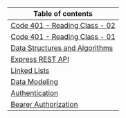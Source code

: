 | Table of contents                                                           |
| --------------------------------------------------------------------------- |
| [Code 401 - Reading Class - 02](./Readings/Class02.md)                      |
| [Code 401 - Reading Class - 01](./Readings/Class01.md)                      |
| [Data Structures and Algorithms](./Readings/DataStructuresandAlgorithms.md) |
| [Express REST API](./Readings/ExpressRESTAPI.md)                            |
| [Linked Lists](./Readings/linkedLists.md)                                   |
| [Data Modeling](./Readings/DataModeling.md)                                 |
| [Authentication](./Readings/Authentication.md)                              |
| [Bearer Authorization](./Readings/BearerAuthorization.md)                   |
